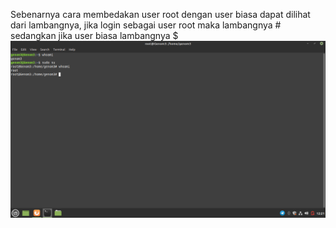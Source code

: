 Sebenarnya cara membedakan user root dengan user biasa dapat dilihat dari lambangnya, jika login sebagai user root maka lambangnya # sedangkan jika user biasa lambangnya
$
![user root vs user biasa](./folder-images-jawaban/01.png)
